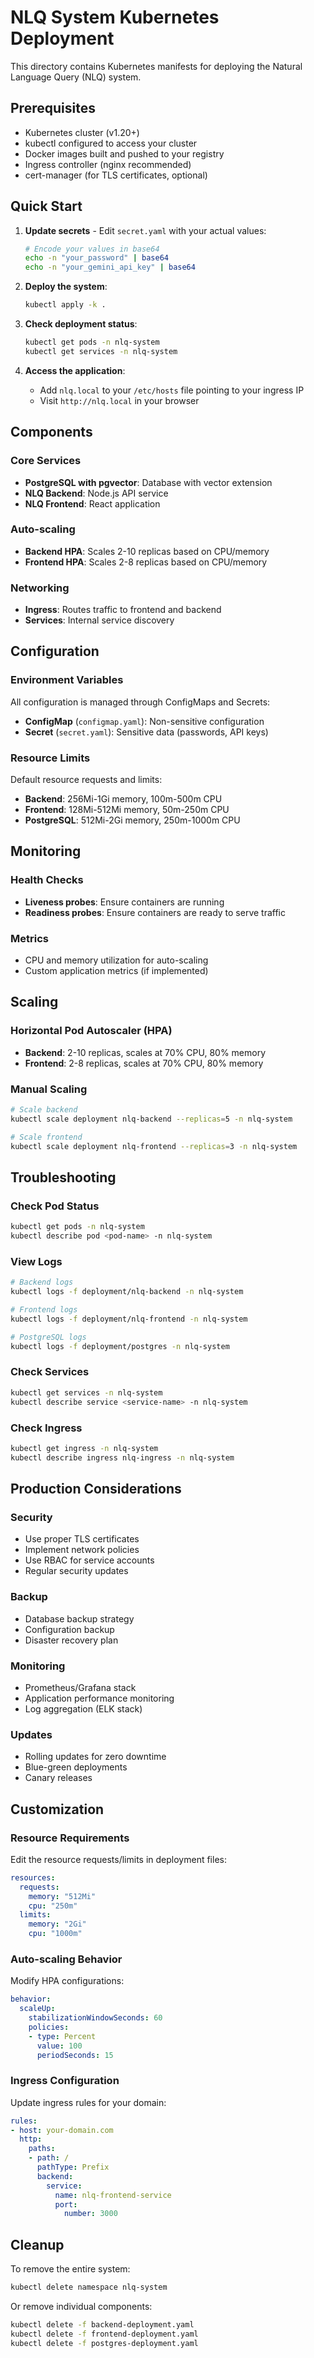 # NLQ System Kubernetes Deployment

This directory contains Kubernetes manifests for deploying the Natural Language Query (NLQ) system.

## Prerequisites

- Kubernetes cluster (v1.20+)
- kubectl configured to access your cluster
- Docker images built and pushed to your registry
- Ingress controller (nginx recommended)
- cert-manager (for TLS certificates, optional)

## Quick Start

1. **Update secrets** - Edit `secret.yaml` with your actual values:
   ```bash
   # Encode your values in base64
   echo -n "your_password" | base64
   echo -n "your_gemini_api_key" | base64
   ```

2. **Deploy the system**:
   ```bash
   kubectl apply -k .
   ```

3. **Check deployment status**:
   ```bash
   kubectl get pods -n nlq-system
   kubectl get services -n nlq-system
   ```

4. **Access the application**:
   - Add `nlq.local` to your `/etc/hosts` file pointing to your ingress IP
   - Visit `http://nlq.local` in your browser

## Components

### Core Services
- **PostgreSQL with pgvector**: Database with vector extension
- **NLQ Backend**: Node.js API service
- **NLQ Frontend**: React application

### Auto-scaling
- **Backend HPA**: Scales 2-10 replicas based on CPU/memory
- **Frontend HPA**: Scales 2-8 replicas based on CPU/memory

### Networking
- **Ingress**: Routes traffic to frontend and backend
- **Services**: Internal service discovery

## Configuration

### Environment Variables
All configuration is managed through ConfigMaps and Secrets:

- **ConfigMap** (`configmap.yaml`): Non-sensitive configuration
- **Secret** (`secret.yaml`): Sensitive data (passwords, API keys)

### Resource Limits
Default resource requests and limits:
- **Backend**: 256Mi-1Gi memory, 100m-500m CPU
- **Frontend**: 128Mi-512Mi memory, 50m-250m CPU
- **PostgreSQL**: 512Mi-2Gi memory, 250m-1000m CPU

## Monitoring

### Health Checks
- **Liveness probes**: Ensure containers are running
- **Readiness probes**: Ensure containers are ready to serve traffic

### Metrics
- CPU and memory utilization for auto-scaling
- Custom application metrics (if implemented)

## Scaling

### Horizontal Pod Autoscaler (HPA)
- **Backend**: 2-10 replicas, scales at 70% CPU, 80% memory
- **Frontend**: 2-8 replicas, scales at 70% CPU, 80% memory

### Manual Scaling
```bash
# Scale backend
kubectl scale deployment nlq-backend --replicas=5 -n nlq-system

# Scale frontend
kubectl scale deployment nlq-frontend --replicas=3 -n nlq-system
```

## Troubleshooting

### Check Pod Status
```bash
kubectl get pods -n nlq-system
kubectl describe pod <pod-name> -n nlq-system
```

### View Logs
```bash
# Backend logs
kubectl logs -f deployment/nlq-backend -n nlq-system

# Frontend logs
kubectl logs -f deployment/nlq-frontend -n nlq-system

# PostgreSQL logs
kubectl logs -f deployment/postgres -n nlq-system
```

### Check Services
```bash
kubectl get services -n nlq-system
kubectl describe service <service-name> -n nlq-system
```

### Check Ingress
```bash
kubectl get ingress -n nlq-system
kubectl describe ingress nlq-ingress -n nlq-system
```

## Production Considerations

### Security
- Use proper TLS certificates
- Implement network policies
- Use RBAC for service accounts
- Regular security updates

### Backup
- Database backup strategy
- Configuration backup
- Disaster recovery plan

### Monitoring
- Prometheus/Grafana stack
- Application performance monitoring
- Log aggregation (ELK stack)

### Updates
- Rolling updates for zero downtime
- Blue-green deployments
- Canary releases

## Customization

### Resource Requirements
Edit the resource requests/limits in deployment files:
```yaml
resources:
  requests:
    memory: "512Mi"
    cpu: "250m"
  limits:
    memory: "2Gi"
    cpu: "1000m"
```

### Auto-scaling Behavior
Modify HPA configurations:
```yaml
behavior:
  scaleUp:
    stabilizationWindowSeconds: 60
    policies:
    - type: Percent
      value: 100
      periodSeconds: 15
```

### Ingress Configuration
Update ingress rules for your domain:
```yaml
rules:
- host: your-domain.com
  http:
    paths:
    - path: /
      pathType: Prefix
      backend:
        service:
          name: nlq-frontend-service
          port:
            number: 3000
```

## Cleanup

To remove the entire system:
```bash
kubectl delete namespace nlq-system
```

Or remove individual components:
```bash
kubectl delete -f backend-deployment.yaml
kubectl delete -f frontend-deployment.yaml
kubectl delete -f postgres-deployment.yaml
```
